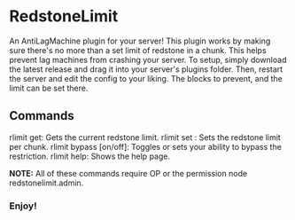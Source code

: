 # RedstoneLimit
An AntiLagMachine plugin for your server! This plugin works by making sure there's no more than a set limit of redstone in a chunk. This helps prevent lag machines from crashing your server. To setup, simply download the latest release and drag it into your server's plugins folder. Then, restart the server and edit the config to your liking. The blocks to prevent, and the limit can be set there.

## Commands
rlimit get: Gets the current redstone limit.
rlimit set <number>: Sets the redstone limit per chunk.
rlimit bypass [on/off]: Toggles or sets your ability to bypass the restriction.
rlimit help: Shows the help page.
  
**NOTE:** All of these commands require OP or the permission node redstonelimit.admin.

### Enjoy!
